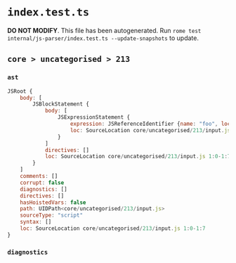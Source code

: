 # `index.test.ts`

**DO NOT MODIFY**. This file has been autogenerated. Run `rome test internal/js-parser/index.test.ts --update-snapshots` to update.

## `core > uncategorised > 213`

### `ast`

```javascript
JSRoot {
	body: [
		JSBlockStatement {
			body: [
				JSExpressionStatement {
					expression: JSReferenceIdentifier {name: "foo", loc: SourceLocation core/uncategorised/213/input.js 1:2-1:5 (foo)}
					loc: SourceLocation core/uncategorised/213/input.js 1:2-1:5
				}
			]
			directives: []
			loc: SourceLocation core/uncategorised/213/input.js 1:0-1:7
		}
	]
	comments: []
	corrupt: false
	diagnostics: []
	directives: []
	hasHoistedVars: false
	path: UIDPath<core/uncategorised/213/input.js>
	sourceType: "script"
	syntax: []
	loc: SourceLocation core/uncategorised/213/input.js 1:0-1:7
}
```

### `diagnostics`

```

```
